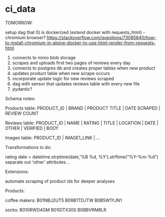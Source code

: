 # ci_data



TOMORROW:

setup dag that
0) is dockerized (extend docker with requests_html)
    - chromium browser? https://stackoverflow.com/questions/73085840/how-to-install-chromium-in-alpine-docker-to-use-html-render-from-requests-html
1) connects to minio blob storage
2) scrapes and uploads first two pages of reviews every day
3) connects to postgres db and creates proper tables when new product
4) updates product table when new scrape occurs
5) incorporate update logic for new reviews scraped
6) dag with sensor that updates reviews table with every new file
7) pydantic?



Schema notes:

Products table:
PRODUCT_ID | BRAND | PRODUCT TITLE | DATE SCRAPED | REVIEW COUNT

Reviews table:
PRODUCT_ID | NAME | RATING | TITLE | LOCATION | DATE | OTHER | VERIFIED | BODY

Images table:
PRODUCT_ID | IMAGE1_LINK | ...




Transformations to do:

rating
date = datetime.strptime(date,'%B %d, %Y').strftime("%Y-%m-%d")
separate out 'other' attributes...


Extensions:

automate scraping of product ids for deeper analyses


Products:

coffee makers:
B01NBJ2UT5
B09B1TDJTW
B0B5W1YJN1

socks:
B010RWD4GM
B01IDTX30S
B0BBVRM8LR